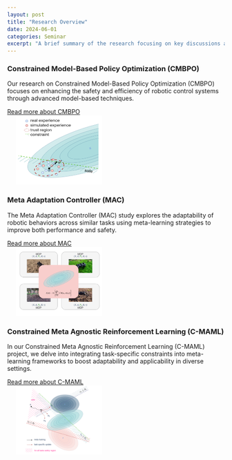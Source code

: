 ```yaml
---
layout: post
title: "Research Overview"
date: 2024-06-01
categories: Seminar
excerpt: "A brief summary of the research focusing on key discussions and findings..."
---
```



<div class="profile-text profile-text--research">
    <div class="text-content">
        <h3>Constrained Model-Based Policy Optimization (CMBPO)</h3>
        <p>Our research on Constrained Model-Based Policy Optimization (CMBPO) focuses on enhancing the safety and efficiency of robotic control systems through advanced model-based techniques.</p>
        <a href="2024-06-12-research-cmbpo">Read more about CMBPO</a>
    </div>
    <div class="research-img">
        <img src="../images/trpo_logo.png" alt="CMBPO Research Image" style="width: 200px; height: 160px; margin-left: 20px;">
    </div>
</div>

<div class="profile-text profile-text--research">
    <div class="text-content">
        <h3>Meta Adaptation Controller (MAC)</h3>
        <p>The Meta Adaptation Controller (MAC) study explores the adaptability of robotic behaviors across similar tasks using meta-learning strategies to improve both performance and safety.</p>
        <a href="2024-06-12-research-mac">Read more about MAC</a>
    </div>
    <div class="research-img">
        <img src="../images/mac_logo.png" alt="MAC Research Image"style="width: 200px; height: 160px; margin-left: 20px;">
    </div>
</div>

<div class="profile-text profile-text--research">
    <div class="text-content">
        <h3>Constrained Meta Agnostic Reinforcement Learning (C-MAML)</h3>
        <p>In our Constrained Meta Agnostic Reinforcement Learning (C-MAML) project, we delve into integrating task-specific constraints into meta-learning frameworks to boost adaptability and applicability in diverse settings.</p>
        <a href="2024-06-12-research-cmaml">Read more about C-MAML</a>
    </div>
    <div class="research-img">
        <img src="../images/cmaml_logo.png" alt="C-MAML Research Image" style="width: 200px; height: 160px; margin-left: 20px;">
    </div>
</div>